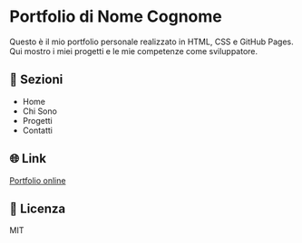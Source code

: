# Portfolio di Nome Cognome

Questo è il mio portfolio personale realizzato in HTML, CSS e GitHub Pages. Qui mostro i miei progetti e le mie competenze come sviluppatore.

## 📂 Sezioni
- Home
- Chi Sono
- Progetti
- Contatti

## 🌐 Link
[Portfolio online](https://username.github.io/portfolio)

## 📜 Licenza
MIT
